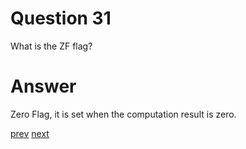 
# Question 31


What is the ZF flag?


# Answer




Zero Flag, it is set when the computation result is zero.




[prev](30.md) [next](32.md)
